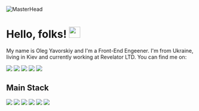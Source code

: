 ![MasterHead](https://user-images.githubusercontent.com/19890852/141694408-5ce1b0e4-ae07-412a-9ffb-0c4bbed38649.png)


# Hello, folks! <img src="https://raw.githubusercontent.com/MartinHeinz/MartinHeinz/master/wave.gif" width="30px">

My name is Oleg Yavorskiy and I'm a Front-End Engeener. I'm from Ukraine, living in Kiev and currently working at Revelator LTD. You can find me on:

[![](https://user-images.githubusercontent.com/19890852/141693102-13de86d3-6cfe-40a2-841f-dbaafd5edc78.png)](https://www.linkedin.com/in/oyavorskiy/)
[![](https://user-images.githubusercontent.com/19890852/141693195-5fadc29f-f3ec-446c-97c5-79e2d03fc3b0.png)](https://www.facebook.com/yavorskiy.web)
[![](https://user-images.githubusercontent.com/19890852/141693308-1319b3ef-9fb0-4d08-8921-85d112c9bd05.png)](https://www.instagram.com/yavorskiy.web/)
[![](https://user-images.githubusercontent.com/19890852/141693334-48a035c6-0676-40d3-82fa-6e6969bbb171.png)](https://twitter.com/yavorskiy_web)
[![](https://user-images.githubusercontent.com/19890852/141693384-95e78446-7fee-4176-9842-d2fa2b0e01bc.png)](https://www.behance.net/yavorskiy)


## Main Stack
![](https://img.shields.io/badge/Markup-HTML-informational?style=flat&logo=html5&logoColor=white&color=2bbc8a)
![](https://img.shields.io/badge/Markup-SCSS-informational?style=flat&logo=sass&logoColor=white&color=2bbc8a)
![](https://img.shields.io/badge/Code-JavaScript-informational?style=flat&logo=javascript&logoColor=white&color=2bbc8a)
![](https://img.shields.io/badge/Code-TypeScript-informational?style=flat&logo=typescript&logoColor=white&color=2bbc8a)
![](https://img.shields.io/badge/Framework-Angular-informational?style=flat&logo=angular&logoColor=white&color=2bbc8a)
![](https://img.shields.io/badge/Framework-React-informational?style=flat&logo=react&logoColor=white&color=2bbc8a)
